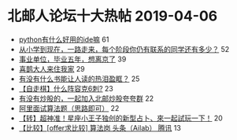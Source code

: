 # 北邮人论坛十大热帖 2019-04-06

- [python有什么好用的ide嘛](https://bbs.byr.cn/article/Python/23582) 61
- [从小学到现在，一路走来，每个阶段你仍有联系的同学还有多少？](https://bbs.byr.cn/article/Talking/6110486) 52
- [事业单位，毕业五年，想离京了](https://bbs.byr.cn/article/Feeling/3105500) 39
- [喜鹊大人来住我家](https://bbs.byr.cn/article/Picture/3239974) 29
- [有没有什么书能让人读的热泪盈眶？](https://bbs.byr.cn/article/Reading/54816) 25
- [【自走棋】什么阵容克6刺?](https://bbs.byr.cn/article/Dota/957086) 23
- [有没有炒股的，一起加入北邮炒股夸夸群](https://bbs.byr.cn/article/Friends/1919409) 22
- [阿里面试算法题（思路即可）](https://bbs.byr.cn/article/Java/61670) 22
- [【转】超神准！星座小王子独创的新型占卜、來一起試玩一下！](https://bbs.byr.cn/article/Constellations/326533) 20
- [【比较】[offer求比较] 算法岗 头条（Ailab） 腾讯](https://bbs.byr.cn/article/Job/2024970) 13


